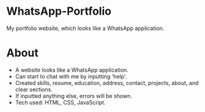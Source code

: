 # WhatsApp-Portfolio

My portfolio website, which looks like a WhatsApp application.

# About

- A website looks like a WhatsApp application.
- Can start to chat with me by inputting 'help'.
- Created skills, resume, education, address, contact, projects, about, and clear sections.
- If inputted anything else, errors will be shown.
- Tech used: HTML, CSS, JavaScript.
